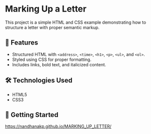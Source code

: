 # Marking Up a Letter

This project is a simple HTML and CSS example demonstrating how to structure a letter with proper semantic markup.

## 📌 Features
- Structured HTML with `<address>`, `<time>`, `<h1>`, `<p>`, `<ul>`, and `<ol>`.
- Styled using CSS for proper formatting.
- Includes links, bold text, and italicized content.

## 🛠️ Technologies Used
- HTML5
- CSS3

## 🚀 Getting Started
   https://nandhanakp.github.io/MARKING_UP_LETTER/
